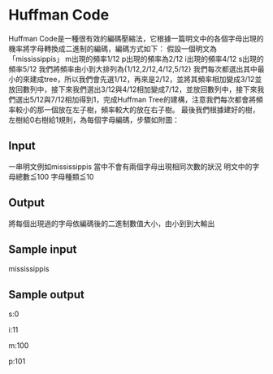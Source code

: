 # Huffman Code
Huffman Code是一種很有效的編碼壓縮法，它根據一篇明文中的各個字母出現的機率將字母轉換成二進制的編碼，編碼方式如下：
假設一個明文為「mississippis」
m出現的頻率1/12
p出現的頻率為2/12
i出現的頻率4/12
s出現的頻率5/12
我們將頻率由小到大排列為{1/12,2/12,4/12,5/12}
我們每次都選出其中最小的來建成tree，所以我們會先選1/12，再來是2/12，並將其頻率相加變成3/12並放回數列中，接下來我們選出3/12與4/12相加變成7/12，並放回數列中，接下來我們選出5/12與7/12相加得到1，完成Huffman Tree的建構，注意我們每次都會將頻率較小的那一個放在左子樹，頻率較大的放在右子樹。
最後我們根據建好的樹，左樹給0右樹給1規則，為每個字母編碼，步驟如附圖：

## Input
一串明文例如mississippis
當中不會有兩個字母出現相同次數的狀況
明文中的字母總數≦100
字母種類≦10

## Output
將每個出現過的字母依編碼後的二進制數值大小，由小到到大輸出

## Sample input
mississippis

## Sample output
s:0

i:11

m:100

p:101
